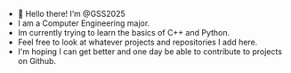 - 👋 Hello there! I’m @GSS2025
- I am a Computer Engineering major.
- Im currently trying to learn the basics of C++ and Python.
- Feel free to look at whatever projects and repositories I add here.
- I'm hoping I can get better and one day be able to contribute to projects on Github.

<!---
GSS2025/GSS2025 is a ✨ special ✨ repository because its `README.md` (this file) appears on your GitHub profile.
You can click the Preview link to take a look at your changes.
--->
